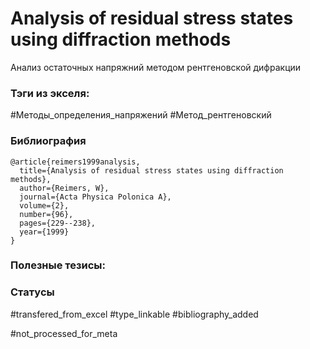 # Analysis of residual stress states using diffraction methods

Анализ остаточных напряжний методом рентгеновской дифракции

### Тэги из экселя:
#Методы_определения_напряжений 
#Метод_рентгеновский 

### Библиография
```
@article{reimers1999analysis,
  title={Analysis of residual stress states using diffraction methods},
  author={Reimers, W},
  journal={Acta Physica Polonica A},
  volume={2},
  number={96},
  pages={229--238},
  year={1999}
}
```

### Полезные тезисы:

### Статусы
#transfered_from_excel 
#type_linkable 
#bibliography_added

#not_processed_for_meta
